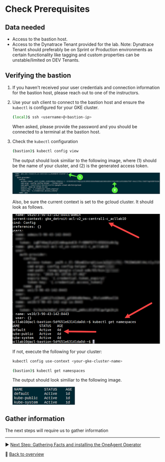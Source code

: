# Check Prerequisites

## Data needed

* Access to the bastion host.
* Access to the Dynatrace Tenant provided for the lab.
Note: Dynatrace Tenant should preferably be on Sprint or Production environments as certain functionality like tagging and custom properties can be unstable/limited on DEV Tenants.

## Verifying the bastion

1. If you haven't received your user credentials and connection information for the bastion host, please reach out to one of the instructors.

1. Use your ssh client to connect to the bastion host and ensure the ```kubectl``` is configured for your GKE cluster.

    ```bash
    (local)$ ssh <username>@<bastion-ip>
    ```

    When asked, please provide the password and you should be connected to a terminal at the bastion host.

1. Check the `kubectl` configuration

    ```bash
    (bastion)$ kubectl config view
    ```

    The output should look similiar to the following image, where (1) should be the name of your cluster, and (2) is the generated access token.

    ![kubectl config view](../assets/kubectl-config-view.png)

    Also, be sure the current context is set to the gcloud cluster. It should look as follows.

    ![kube context](../assets/kubecontext.png)

    If not, execute the following for your cluster:

    ```bash
    kubectl config use-context <your-gke-cluster-name>
    ```

    ```bash
    (bastion)$ kubectl get namespaces
    ```

    The output should look similiar to the following image.

    ![kubectl get namespaces](../assets/kubectl-get-namespaces.png)

## Gather information

The next steps will require us to gather information 

---

:arrow_forward: [Next Step: Gathering Facts and installing the OneAgent Operator](../1_Facts_and_OneAgent)

:arrow_up_small: [Back to overview](../)
